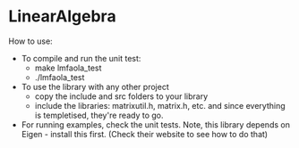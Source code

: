 # LinearAlgebra

How to use:
   - To compile and run the unit test: 
       - make lmfaola_test
       - ./lmfaola_test
   - To use the library with any other project
       - copy the include and src folders to your library
       - include the libraries: matrixutil.h, matrix.h, etc. and since everything is templetised, they're ready to go.
   - For running examples, check the unit tests.
Note, this library depends on Eigen - install this first. (Check their website to see how to do that)
